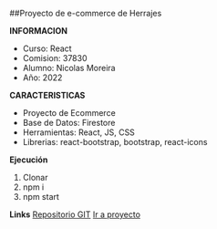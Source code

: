 ##Proyecto de e-commerce de Herrajes

**INFORMACION**

* Curso: React
* Comision: 37830
* Alumno: Nicolas Moreira
* Año: 2022


**CARACTERISTICAS**
* Proyecto de Ecommerce
* Base de Datos: Firestore
* Herramientas: React, JS, CSS
* Librerias: react-bootstrap, bootstrap, react-icons

**Ejecución**
1. Clonar
2. npm i
3. npm start

**Links**
[Repositorio GIT](https://github.com/nicosmore/nicolasMoreiraReact)
[Ir a proyecto](https://thunderous-basbousa-ba3b4d.netlify.app/)


